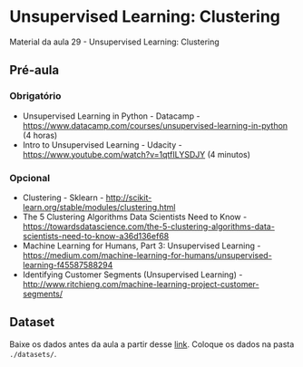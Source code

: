 # Unsupervised Learning: Clustering
Material da aula 29 - Unsupervised Learning: Clustering

## Pré-aula

### Obrigatório
- Unsupervised Learning in Python - Datacamp - https://www.datacamp.com/courses/unsupervised-learning-in-python (4 horas)
- Intro to Unsupervised Learning - Udacity - https://www.youtube.com/watch?v=1qtfILYSDJY (4 minutos)

### Opcional
- Clustering - Sklearn - http://scikit-learn.org/stable/modules/clustering.html
- The 5 Clustering Algorithms Data Scientists Need to Know - https://towardsdatascience.com/the-5-clustering-algorithms-data-scientists-need-to-know-a36d136ef68
- Machine Learning for Humans, Part 3: Unsupervised Learning - https://medium.com/machine-learning-for-humans/unsupervised-learning-f45587588294
- Identifying Customer Segments (Unsupervised Learning) - http://www.ritchieng.com/machine-learning-project-customer-segments/

## Dataset
Baixe os dados antes da aula a partir desse [link](https://drive.google.com/open?id=1CErw-Z2SXXzFpC4gKh0qM4Y9T0MRz_My). Coloque os dados na pasta `./datasets/`.
